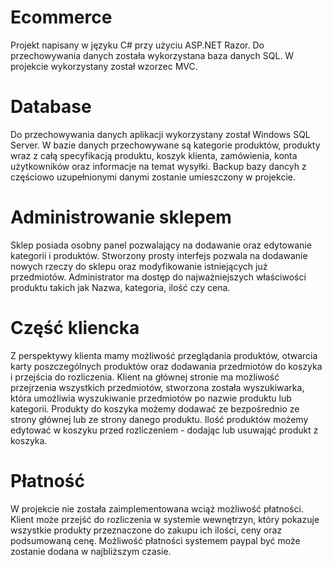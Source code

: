 # Ecommerce
Projekt napisany w języku C# przy użyciu ASP.NET Razor. Do przechowywania danych została wykorzystana baza danych SQL. W projekcie wykorzystany został wzorzec MVC. 
# Database
Do przechowywania danych aplikacji wykorzystany został Windows SQL Server. 
W bazie danych przechowywane są kategorie produktów, produkty wraz z całą specyfikacją produktu, koszyk klienta, zamówienia, konta użytkowników oraz informacje na temat wysyłki. 
Backup bazy dancyh z częściowo uzupełnionymi danymi zostanie umieszczony w projekcie. 
# Administrowanie sklepem
Sklep posiada osobny panel pozwalający na dodawanie oraz edytowanie kategorii i produktów. 
Stworzony prosty interfejs pozwala na dodawanie nowych rzeczy do sklepu oraz modyfikowanie istniejących już przedmiotów.
Administrator ma dostęp do najważniejszych właściwości produktu takich jak Nazwa, kategoria, ilość czy cena. 
# Część kliencka
Z perspektywy klienta mamy możliwość przeglądania produktów, otwarcia karty poszczególnych produktów oraz dodawania przedmiotów do koszyka i przejścia do rozliczenia. 
Klient na głównej stronie ma możliwość przejrzenia wszystkich przedmiotów, stworzona została wyszukiwarka, która umożliwia wyszukiwanie przedmiotów po nazwie produktu lub kategorii.
Produkty do koszyka możemy dodawać ze bezpośrednio ze strony głównej lub ze strony danego produktu. 
Ilość produktów możemy edytować w koszyku przed rozliczeniem - dodając lub usuwająć produkt z koszyka. 
# Płatność
W projekcie nie została zaimplementowana wciąż możliwość płatności. Klient może przejść do rozliczenia w systemie wewnętrzyn, który pokazuje wszystkie produkty przeznaczone do zakupu ich ilości, ceny oraz podsumowaną cenę.
Możliwość płatności systemem paypal być może zostanie dodana w najbliższym czasie.

